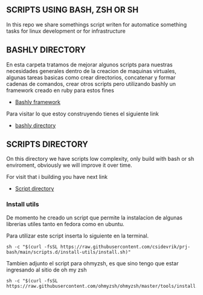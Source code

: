 SCRIPTS USING BASH, ZSH OR SH
------------------------------------------------

In this repo we share somethings script writen for automatice something tasks for linux development or for infrastructure

## BASHLY DIRECTORY
En esta carpeta tratamos de mejorar algunos scripts para nuestras necesidades generales dentro de la creacion de maquinas virtuales, algunas tareas basicas como crear directorios, concatenar y formar cadenas de comandos, crear otros scripts pero utilizando bashly un framework creado en ruby para estos fines 
- [Bashly framework](https://bashly.dannyb.co/)

Para visitar lo que estoy construyendo tienes el siguiente link
- [bashly directory](https://github.com/csidevrik/prj-bash/tree/main/bashly.d)

## SCRIPTS DIRECTORY
On this directory we have scripts low complexity, only build with bash or sh enviroment, obviously we will improve it over time.

For visit that i building you have next link
- [Script directory](https://github.com/csidevrik/prj-bash/tree/main/scripts.d)


### Install utils
De momento he creado un script que permite la instalacion de algunas librerias utiles tanto en fedora como en ubuntu. 

Para utilizar este script inserta lo siguiente en la terminal.

```shell
sh -c "$(curl -fsSL https://raw.githubusercontent.com/csidevrik/prj-bash/main/scripts.d/install-utils/install.sh)"
```

Tambien adjunto el script para ohmyzsh, es que sino tengo que estar ingresando al sitio de oh my zsh

```shell
sh -c "$(curl -fsSL https://raw.githubusercontent.com/ohmyzsh/ohmyzsh/master/tools/install.sh)"
```
